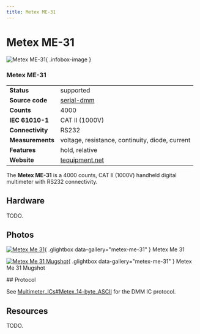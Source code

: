 ```yaml
---
title: Metex ME-31
---
```


# Metex ME-31

<div class="infobox" markdown>

![Metex ME-31](./img/Metex_me-31.png){ .infobox-image }

### Metex ME-31

| | |
|---|---|
| **Status** | supported |
| **Source code** | [serial-dmm](https://github.com/OpenTraceLab/OpenTraceCapture/tree/main/src/hardware/serial-dmm) |
| **Counts** | 4000 |
| **IEC 61010-1** | CAT II (1000V) |
| **Connectivity** | RS232 |
| **Measurements** | voltage, resistance, continuity, diode, current |
| **Features** | hold, relative |
| **Website** | [tequipment.net](http://www.tequipment.net/MetexME-31.html) |

</div>

The **Metex ME-31** is a 4000 counts, CAT II (1000V) handheld digital multimeter with RS232 connectivity.

## Hardware

TODO.

## Photos

<div class="photo-grid" markdown>

[![Metex Me 31](./img/Metex_me-31.png)](./img/Metex_me-31.png "Metex Me 31"){ .glightbox data-gallery="metex-me-31" }
<span class="caption">Metex Me 31</span>

[![Metex Me 31 Mugshot](./img/Metex_me-31_mugshot.jpg)](./img/Metex_me-31_mugshot.jpg "Metex Me 31 Mugshot"){ .glightbox data-gallery="metex-me-31" }
<span class="caption">Metex Me 31 Mugshot</span>

</div>
## Protocol

See [Multimeter_ICs#Metex_14-byte_ASCII](https://sigrok.org/wiki/Multimeter_ICs#Metex_14-byte_ASCII) for the DMM IC protocol.

## Resources

TODO.

